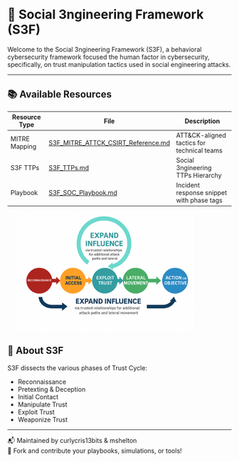 # 🧠 Social 3ngineering Framework (S3F)

Welcome to the Social 3ngineering Framework (S3F), a behavioral cybersecurity framework focused the human factor in cybersecurity, specifically, on trust manipulation tactics used in social engineering attacks.

---

## 📚 Available Resources

| Resource Type | File | Description |
|---------------|------|-------------|
| MITRE Mapping | [S3F_MITRE_ATTCK_CSIRT_Reference.md](S3F_MITRE_ATTCK_CSIRT_Reference.md) | ATT&CK-aligned tactics for technical teams |
| S3F TTPs| [S3F_TTPs.md](S3F_TTPs.md) | Social 3ngineering TTPs Hierarchy |
| Playbook | [S3F_SOC_Playbook.md](S3F_SOC_Playbook.md) | Incident response snippet with phase tags |

<img src="S3F%20Overlay%20Visual.png" style="margin-left:20px;" width="400">




## 🧠 About S3F

S3F dissects the various phases of Trust Cycle:
- Reconnaissance
- Pretexting & Deception
- Initial Contact
- Manipulate Trust
- Exploit Trust
- Weaponize Trust

---

📬 Maintained by curlycris13bits & mshelton  
🔗 Fork and contribute your playbooks, simulations, or tools!
